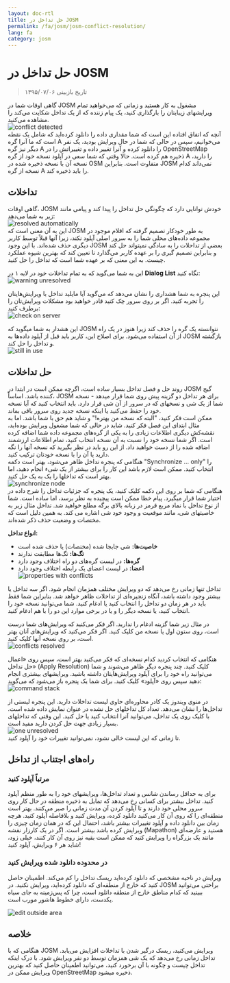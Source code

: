 ```yaml
---
layout: doc-rtl
title: حل تداخل در JOSM
permalink: /fa/josm/josm-conflict-resolution/
lang: fa
category: josm
---
```


حل تداخل در JOSM
====================

> تاریخ بازبینی ۱۳۹۵/۰۷/۰۶  

گاهی اوقات شما در JOSM مشغول به کار هستید و زمانی که می‌خواهید تمام ویرایشهای زیبایتان را بارگذاری کنید، یک پیام زننده که از یک تداخل شکایت می‌کند را مشاهده می‌کنید.  
![conflict detected][]  
آنچه که اتفاق افتاده این است که شما مقداری داده را دانلود کرده‌اید که شامل یک نقطه است که ما آنرا گره A می‌خوانیم، سپس در حالی که شما در حال ویرایش بودید، یک نفر دیگر نیز گره A را دانلود کرده و آنرا تغییر داده و تغییراتش را در OpenStreetMap ذخیره هم کرده است. حالا وقتی که شما سعی در آپلود نسخه خود از گره A را دارید، نسخه آن با نسخه ذخیره شده در OSM متفاوت است. بنابراین JOSM نمی‌داند کدام نسخه از گره A را باید ذخیره کند.  

تداخلات
----------

گاهی اوقات، JOSM خودش توانایی دارد که چگونگی حل تداخل را پیدا کند و پیامی مانند زیر به شما می‌دهد:  
![resolved automatically][]  
این به آن معنی است که JOSM به طور خودکار تصمیم گرفته که اقلام موجود در مجموعه داده‌های محلی شما را به سرور اصلی آپلود نکند، زیرا آنها قبلاً توسط کاربر دیگری حذف شده‌اند. با این وجود JOSM بعضی از تداحلات را به سادگی نمیتواند حل کند و بنابراین تصمیم گیری را بر عهده کاربر می‌گذارد تا تعیین کند که بهترین شیوه عملکرد چیست. به این معنی که بر عهده شما است که تداخل را حل کنید.  

این به شما می‌گوید که به تمام تداخلات خود در لایه ۱ در **Dialog List** نگاه کنید:  
![warning unresolved][]  

این پنجره به شما هشداری را نشان می‌دهد که می‌گوید آیا مایلید تداخل با ویرایش‌هایتان را تجربه کنید. اگر بر روی سرور چک کنید قادر خواهید بود مشکلات ویرایش‌تان را برطرف کنید:  
![check on server][]  

این هشدار به شما میگوید که JOSM نتوانسته یک گره را حذف کند زیرا هنوز در یک راه از آن استفاده می‌شود. برای اصلاح این، کاربر باید قبل از آپلود داده‌ها به JOSM بازگشته و تداخل را حل کند.  
![still in use][]  

حل تداخلات
--------------------

روند حل و فصل تداخل بسیار ساده است، اگرچه ممکن است در ابتدا در JOSM گیج کننده باشد. اساساً، JOSM برای هر تداخل دو گزینه پیش روی شما قرار میدهد - نسخه شما از یک شی و نسخهای که در سرور از آن شی قرار دارد. باید انتخاب کنید که آیا نسخه خود را حفظ می‌کنید یا اینکه نسخه جدید روی سرور باقی بماند.  
ممکن است فکر کنید، "البته که نسخه من بهتره!" و شاید هم حق با شما باشد. اما به مثال ابتدای این فصل فکر کنید. شاید در حالی که شما مشغول ویرایش بوده‌اید، نقشه‌کش دیگری اطلاعات زیادی را به یکی از گره‌های مجموعه داده شما اضافه کرده است. اگر شما نسخه خود را نسبت به آن نسخه انتخاب کنید، تمام اطلاعات ارزشمند اضافه شده را از دست خواهید داد. از این رو باید در نظر بگیرید که نسخه آنها را نگه دارید یا آن را با نسخه خودتان ترکیب کنید.  
هنگامی که پنجره تداخل ظاهر می‌شود، بهتر است دکمه "Synchronize ... only" را انتخاب کنید. ممکن است لازم باشد این کار را برای بیشتر از یک شیء انجام دهید، اما بهتر است که تداخلها را یک به یک حل کنید.  
![synchronize node][]  
هنگامی که شما بر روی این دکمه کلیک کنید، یک پنجره که جزئیات تداخل را شرح داده در اختیار شما قرار میگیرد. پیام خطا ممکن است پیچیده به نظر برسد، اما ساده است. شما از نوع تداخل با نماد مربع قرمز در زبانه بالای برگه مطلع خواهید شد. تداخل مثال زیر به خاصیتهای شی، مانند موقعیت و وجود خود شی اشاره می کند. به همین دلیل است که مختصات و وضعیت حذف ذکر شده‌اند.  

**انواع تداخل:**

- **خاصیت‌ها:** شی جابجا شده (مختصات) یا حذف شده است  
- **تگ‌ها:** تگ‌ها مطابقت ندارند  
- **گره‌ها:** در لیست گره‌های دو راه اختلاف وجود دارد  
- **اعضا:** در لیست اعضای یک رابطه اختلاف وجود دارد  
![properties with conflicts][]  

تداخل تنها زمانی رخ می‌دهد که دو ویرایش مختلف همزمان انجام شود. اگر سه تداخل یا بیشتر وجود داشته باشد، آنگاه زنجیره‌ای از تداخلات ظاهر خواهد شد. بنابراین شما فقط باید در هر زمان دو تداخل را انتخاب کنید یا ادغام کنید. شما می‌توانید نسخه خود را انتخاب کنید، یا نسخه دیگر را و یا در برخی موارد این دو را با هم ادغام کنید.  

در مثال زیر شما گزینه ادغام را ندارید. اگر فکر می‌کنید که ویرایش‌های شما درست است، روی ستون اول یا نسخه من کلیک کنید. اگر فکر می‌کنید که ویرایش‌های آنان بهتر است، بر روی نسخه آنها کلیک کنید.  
![conflicts resolved][]  

هنگامی که انتخاب کردید کدام نسخه‌ای که فکر می‌کنید بهتر است، سپس روی «اعمال حل تداخل» (Apply Resolution) کلیک کنید. چند پنجره دیگر ظاهر می‌شوند و شما می‌توانید راه خود را برای آپلود ویرایش‌هایتان داشته باشید. ویرایشهای بیشتری انجام دهید سپس روی «آپلود» کلیک کنید. برای شما یک پنجره باز می‌شود که می‌گوید:  
![command stack][]  

در منوی ویندوز یک کادر محاوره‌ای حاوی لیست تداخلات دارید. این پنجره لیستی از تداخل‌ها را نشان می‌دهد. تعداد کل تداخلهای حل نشده در عنوان نمایش داده شده است. با کلیک روی یک تداخل، می‌توانید آنرا انتخاب کنید یا حل کنید. این وقتی که تداخلهای بسیار زیادی جهت حل کردن دارید مفید است.  
![one unresolved][]  
 تا زمانی که این لیست خالی نشود، نمی‌توانید تغییرات خود را آپلود کنید.  

راه‌های اجتناب از تداخل
------------------------

### مرتباً آپلود کنید

برای به حداقل رساندن شانس و تعداد تداخل‌ها، ویرایشهای خود را به طور منظم آپلود کنید. تداخل بیشتر برای کسانی رخ می‌دهد که تمایل به ذخیره منطقه در حال کار روی سرور محلی خود دارند و تا آپلود کردن آن مدت زمانی را صبر می‌کنند. بهتر است منطقه‌ای را که روی آن کار می‌کنید دانلود کرده، ویرایش کنید و بلافاصله آپلود کنید. هرچه زمان بین دانلود داده و آپلود تغییرات بیشتر باشد، احتمال این که در همان زمان  چیزی را ویرایش کرده باشد بیشتر است. اگر در یک کارزار نقشه (Mapathon) هستید و عارضه‌ای مانند یک بزرگراه را ویرایش کنید که ممکن است بقیه نیز روی آن کار کنند، خیلی زود، شاید هر ۶ ویرایش، آپلود کنید!  

### در محدوده دانلود شده ویرایش کنید

ویرایش در ناحیه مشخصی که دانلود کرده‌اید ریسک تداخل را کم می‌کند. اطمینان حاصل کنید که خارج از منطقه‌ای که دانلود کرده‌اید، ویرایش نکنید. در JOSM براحتی می‌توانید ببینید که کدام مناطق خارج از منطقه دانلود است، چرا که پس‌زمینه به جای سیاه یکدست، دارای  خطوط هاشور مورب است.  

![edit outside area][]  

خلاصه
--------
هنگامی که با JOSM ویرایش می‌کنید، ریسک درگیر شدن با تداخلات افزایش می‌یابد. تداخل زمانی رخ می‌دهد که یک شی همزمان توسط دو نفر ویرایش شود. با درک اینکه تداخل چیست و چگونه با آن برخورد کنید، می‌توانید اطمینان حاصل کنید که بهترین ویرایش ممکن در OpenStreetMap ذخیره میشود.  


<!-- More stuff, could go into an additional chapter - DO NOT TRANSLATE
## ضمیمه. تداخلات خاص

### تداخلات تگ

اگر برچسب‌های یک نسخه از یک شی از برچسب‌های
نسخه دیگر آن متفاوت باشند، کادر محاوره‌‌ای تداخلات در زبانه تگ‌ها ![]({{site.baseurl}}/images/intermediate/en_conflict_resolution_image08.png) را 
نشان می‌دهد. روی زبانه کلیک کنید تا کادر محاوره‌ای برای حل تداخل تگ
نشان داده شود.

سه جدول در این کادر محاوره‌ای وجود دارد، از چپ به راست:

1. نسخه من: تگ‌های اولین نسخه شیء شرکت‌کننده 
    در این تداخل را نشان می‌دهد. اینها معمولاً تگ‌های نسخه
    موجود در اطلاعات محلی شما هستند.
2. نسخه ادغام شده: تگ‌های ادغام شده را نشان می‌دهد. این جدول در ابتدا
    خالی است. هرچه تداخل تگ بیشتری حل کنید، مقدار تگهای بیشتری در 
    این جدول نمایش داده خواهد شد.
3. نسخه آنها: تگ‌های نسخه دوم شیء را که
    این تداخل حضور دارند را نشان می‌دهد. اینها معمولاً تگهایی هستند
    که در نسخه حال حاضر شیء بر روی سرور ذخیره شده‌اند.

در مثال زیر هر دو نسخه تگ "نام" دارند. مقادیر در
هر دو نسخه متفاوت هستند و بنابراین JOSM 
ردیف آنها را با رنگ پس‌زمینه قرمز نشان می‌دهد. ارزش نسخه اول 
"مدرسه متوسطه" است، نسخه مقابل دارای ارزش "مدرسه ابتدایی"
 است. حالا شما باید تصمیم بگیرید کدام یک از این ارزش‌ها را می خواهید حفظ کنید
و کدام را دور می‌اندازید.

![]({{site.baseurl}}/images/intermediate/en_conflict_resolution_image07.png)

روی مقداری که می‌خواهید نگه دارید، در این مثال مورد
ارزش سمت چپی، کلیک کنید. اگر بر روی مقدار دوبار کلیک کنید یا اینکه
روی ![]({{site.baseurl}}/images/intermediate/en_conflict_resolution_image21.png) کلیک کنید. شما تصمیم گرفتید که این مقدار را نگه دارید و
مقدار طرف مقابل را دور بیندازید. حالا جدول وسطی مقداری که نگه داشته شده را نشان می‌دهد
و رنگ پس‌زمینه به سبز تبدیل می‌شود.

![]({{site.baseurl}}/images/intermediate/en_conflict_resolution_image10.png)

هنگامی که دکمه Apply Resolutionis فعال شود می‌توانید تصمیم خود را اعمال کنید.
مقادیری که انتخاب کرده‌اید اعمال می‌شوند و کادر محاوره‌ای بسته می شود.

![]({{site.baseurl}}/images/intermediate/en_conflict_resolution_image03.png)

## حل اختلاف لیست گره دو نسخه از یک راه

اگر آیکن ![]({{site.baseurl}}/images/intermediate/en_conflict_resolution_image08.png) را در زبانه گره‌ها ببینید، شما
باید اختلافات در فهرست
[گره‌های](http://josm.openstreetmap.de/wiki/Help/Concepts/Object) دو
[راه](http://josm.openstreetmap.de/wiki/Help/Concepts/Object) را حل کنید.
سه ستون در پانل مربوطه وجود دارد (تصویر زیر را ببینید):

1. جدول سمت چپ لیست گره‌های نسخه محلی 
    شی را نشان می‌دهد.
2. جدول سمت راست لیست گره‌های سرور را نشان می دهد
    شی را نشان می‌دهد.
3. جدول وسط لیست گره‌های ادغام شده راه را نشان می‌دهد

در ابتدا، جدول وسط خالی است. اکنون باید تصمیم بگیرید که کدام گره
را از مجموعه داده‌های محلی (جدول چپ) و کدام گره را از 
مجموعه داده‌های سرور (جدول راست) نگهدارید.

![]({{site.baseurl}}/images/intermediate/en_conflict_resolution_image24.png)

### جریان کار استاندارد

جریان کار استاندارد برای حل تداخل لیست گره دو
[نسخه
شی](http://josm.openstreetmap.de/wiki/Help/Concepts/Object) شامل
سه مرحله است:

1. گره‌ها را از هر نسخه شیء انتخاب کنید و لیست گره‌های حاصل را 
    در صورت لزوم دوباره مرتب کنید.
2. با کلیک روی دکمه زیر لیست گره‌های ادغام شده را فریز کنید
    ![]({{site.baseurl}}/images/intermediate/en_conflict_resolution_image16.png). هنگامی که لیست گره‌های ادغام شده را فریز می کنید
    به JOSM می‌گوییید که تمام تداخلات در لیست گره حل شده است.
3. حل انجام شده  را  اعمال کنید

### جریان کار ساده: لیست گره‌های نسخه محلی شیء خود را نگه دارید

مثال زیر، جریان کار را زمانی که تصمیم گرفته‌اید تمام گره‌ها را از همان شیء محلی خود به همان ردیف نگه دارید را نشان می‌دهد.

- اول، همه عناصر جدول چپی را (با استفاده از ماوس یا توسط 
    با فشار دادن Ctrl-A در جدول) انتخاب کنید (تصویر بعدی را ببینید):

    ![]({{site.baseurl}}/images/intermediate/en_conflict_resolution_image04.png)

- سپس روی  
    ![]({{site.baseurl}}/images/intermediate/en_conflict_resolution_image19.png)
    برای کپی گره‌های انتخاب شده به جدول وسطی با گره‌های ادغام شده کلیک کنید:

    ![]({{site.baseurl}}/images/intermediate/en_conflict_resolution_image01.png)

- در نهایت روی
    ![]({{site.baseurl}}/images/intermediate/en_conflict_resolution_image16.png)
    برای فریز لیست گره‌های ادغام شده کلیک کنید:

    ![]({{site.baseurl}}/images/intermediate/en_conflict_resolution_image20.png)

    آیکن زبانه گره اکنون به  
    ![]({{site.baseurl}}/images/intermediate/en_conflict_resolution_image00.png)
    تغییر می‌کند و می‌توانید تصمیمات ادغام را اعمال کنید.

### پشتیبانی از مقایسه لیست گره‌ها

تفاوت بین لیست گره از دو نسخه شیء، به ویژه برای راه هایی با بسیاری از گره ها، می تواند دشوار باشد.

Dialog Dialogue شما را در پیدا کردن تفاوت ها پشتیبانی می کند. این می تواند دو لیست از گره ها را نمایش دهد (لیست گره "من"، لیست گره های ادغام شده و لیست "گره" آنها) را مقایسه می کند و می تواند تفاوت بین آنها را با رنگ های پس زمینه خاص ارائه دهد.

از جعبه ترکیبی زیر شما می توانید انتخاب کنید که جفت لیست گره برای مقایسه:

![]({{site.baseurl}}/images/intermediate/en_conflict_resolution_image15.png)

1. من با آنها: جدول چپ را با جدول سمت راست مقایسه می کند
    در گفتگو اختالف
2. من با ادغام: جدول چپتر با جدول وسط را در مقایسه می کند
    گفتگوی تقابل
3. آنها با ادغام: جدول میانی را با جدول سمت راست مقایسه می کند
    در گفتگو اختالف

بسته به موقعیت یک گره در لیست پس زمینه های مختلف
رنگ ها استفاده می شود:

1. گره فقط در این لیست هست. در لیست مقابل وجود ندارد:
    ![]({{site.baseurl}}/images/intermediate/en_conflict_resolution_image13.png)
2. گره در هر دو لیست هست، اما در موقعیت‌های مختلف قرار دارد:
    ![]({{site.baseurl}}/images/intermediate/en_conflict_resolution_image02.png)
3. پس زمینه سفید به این معنی است که یک گره در هر دو لیست
    موقعیت یکسانی دارد.

    ![]({{site.baseurl}}/images/intermediate/en_conflict_resolution_image17.png)

-->

[conflict detected]: /images/josm/conflict-detected.png
[resolved automatically]: /images/josm/resolved-automatically.png
[warning unresolved]: /images/josm/warning-unresolved.png
[check on server]: /images/josm/check-on-server.png
[still in use]: /images/josm/still-in-use.png
[synchronize node]: /images/josm/synchronize-node.png
[properties with conflicts]: /images/josm/properties-with-conflicts.png
[conflicts resolved]: /images/josm/conflicts-resolved.png
[synchronize node]: /images/josm/synchronize-node.png
[command stack]: /images/josm/command-stack.png
[one unresolved]: /images/josm/one-unresolved.png
[edit outside area]: /images/josm/edit-outside-area.png